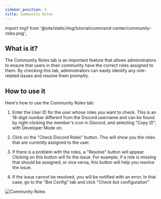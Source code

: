 ```yaml
---
sidebar_position: 4
title: Community Roles
---
```


import img1 from '@site/static/img/tutorial/command-center/community-roles.png';

## What is it?

The Community Roles tab is an important feature that allows administrators to ensure that users in their community have the correct roles assigned to them. By checking this tab, administrators can easily identify any role-related issues and resolve them promptly. 

## How to use it

Here's how to use the Community Roles tab:

1. Enter the User ID for the user whose roles you want to check. This is an 18-digit number different from the Discord username and can be found by right-clicking the member's icon in Discord, and selecting "Copy ID", with Developer Mode on.

2. Click on the "Check Discord Roles" button. This will show you the roles that are currently assigned to the user.

3. If there is a problem with the roles, a "Resolve" button will appear. Clicking on this button will fix the issue. For example, if a role is missing that should be assigned, or vice versa, this button will help you resolve the issue.

4. If the issue cannot be resolved, you will be notified with an error. In that case, go to the "Bot Config" tab and click "Check bot configuration"

<div class="text--center">
     <img  src={img1} alt="Community Roles" />
</div>
